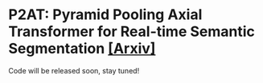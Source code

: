 # P2AT: Pyramid Pooling Axial Transformer for Real-time Semantic Segmentation  [[Arxiv]](https://arxiv.org/abs/2310.15025)

Code will be released soon, stay tuned!

